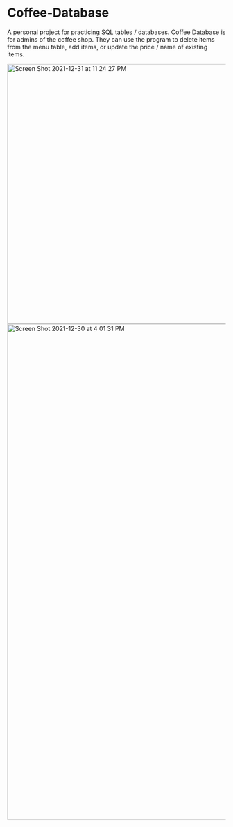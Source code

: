 # Coffee-Database

A personal project for practicing SQL tables / databases. Coffee Database is for admins of the coffee shop. They can use the program to delete items from the menu table, add items, or update the price / name of existing items.

<img width="598" alt="Screen Shot 2021-12-31 at 11 24 27 PM" src="https://user-images.githubusercontent.com/96713723/148292042-a27bf2ff-7851-479f-bfac-74425c209a99.png">
<img width="1141" alt="Screen Shot 2021-12-30 at 4 01 31 PM" src="https://user-images.githubusercontent.com/96713723/148292052-c50659d3-ea94-4288-b628-50f2f8c06f95.png">


